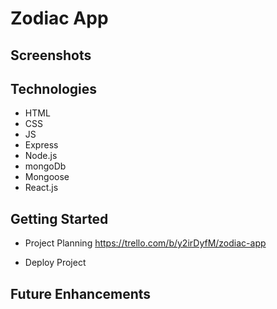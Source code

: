 # Zodiac App



## Screenshots


## Technologies

- HTML
- CSS
- JS
- Express
- Node.js
- mongoDb
- Mongoose
- React.js


## Getting Started

- Project Planning
https://trello.com/b/y2irDyfM/zodiac-app

- Deploy Project


## Future Enhancements


